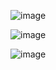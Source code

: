 ![image](https://user-images.githubusercontent.com/62522733/191573919-93dbc94d-02f9-452e-81bb-0a24b0b53073.png)

![image](https://user-images.githubusercontent.com/62522733/191573954-d2690c61-d985-453c-bac0-04cd17380562.png)

![image](https://user-images.githubusercontent.com/62522733/191573792-759447df-ab77-4597-8d09-1a088ea726e2.png)
